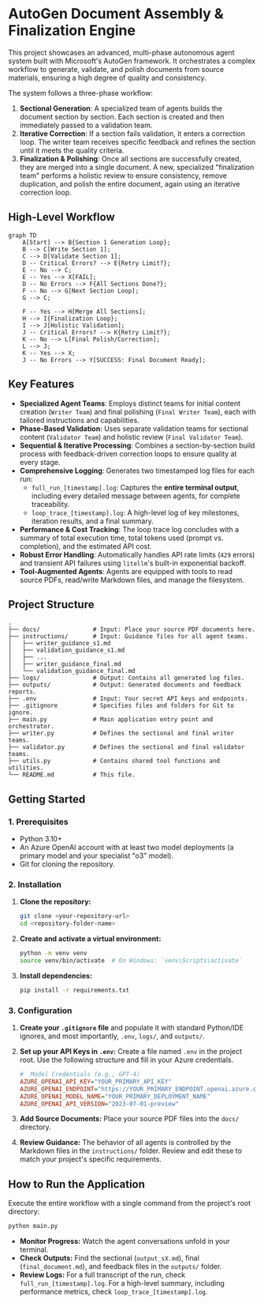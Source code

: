 # AutoGen Document Assembly & Finalization Engine

This project showcases an advanced, multi-phase autonomous agent system built with Microsoft's AutoGen framework. It orchestrates a complex workflow to generate, validate, and polish documents from source materials, ensuring a high degree of quality and consistency.

The system follows a three-phase workflow:

1.  **Sectional Generation**: A specialized team of agents builds the document section by section. Each section is created and then immediately passed to a validation team.
2.  **Iterative Correction**: If a section fails validation, it enters a correction loop. The writer team receives specific feedback and refines the section until it meets the quality criteria.
3.  **Finalization & Polishing**: Once all sections are successfully created, they are merged into a single document. A new, specialized "finalization team" performs a holistic review to ensure consistency, remove duplication, and polish the entire document, again using an iterative correction loop.

## High-Level Workflow

```mermaid
graph TD
    A[Start] --> B{Section 1 Generation Loop};
    B --> C[Write Section 1];
    C --> D[Validate Section 1];
    D -- Critical Errors? --> E{Retry Limit?};
    E -- No --> C;
    E -- Yes --> X[FAIL];
    D -- No Errors --> F{All Sections Done?};
    F -- No --> G[Next Section Loop];
    G --> C;

    F -- Yes --> H[Merge All Sections];
    H --> I{Finalization Loop};
    I --> J[Holistic Validation];
    J -- Critical Errors? --> K{Retry Limit?};
    K -- No --> L[Final Polish/Correction];
    L --> J;
    K -- Yes --> X;
    J -- No Errors --> Y[SUCCESS: Final Document Ready];
```

## Key Features

-   **Specialized Agent Teams**: Employs distinct teams for initial content creation (`Writer Team`) and final polishing (`Final Writer Team`), each with tailored instructions and capabilities.
-   **Phase-Based Validation**: Uses separate validation teams for sectional content (`Validator Team`) and holistic review (`Final Validator Team`).
-   **Sequential & Iterative Processing**: Combines a section-by-section build process with feedback-driven correction loops to ensure quality at every stage.
-   **Comprehensive Logging**: Generates two timestamped log files for each run:
    -   `full_run_[timestamp].log`: Captures the **entire terminal output**, including every detailed message between agents, for complete traceability.
    -   `loop_trace_[timestamp].log`: A high-level log of key milestones, iteration results, and a final summary.
-   **Performance & Cost Tracking**: The loop trace log concludes with a summary of total execution time, total tokens used (prompt vs. completion), and the estimated API cost.
-   **Robust Error Handling**: Automatically handles API rate limits (`429` errors) and transient API failures using `litellm`'s built-in exponential backoff.
-   **Tool-Augmented Agents**: Agents are equipped with tools to read source PDFs, read/write Markdown files, and manage the filesystem.

## Project Structure

```
.
├── docs/               # Input: Place your source PDF documents here.
├── instructions/       # Input: Guidance files for all agent teams.
│   ├── writer_guidance_s1.md
│   ├── validation_guidance_s1.md
│   ├── ...
│   ├── writer_guidance_final.md
│   └── validation_guidance_final.md
├── logs/               # Output: Contains all generated log files.
├── outputs/            # Output: Generated documents and feedback reports.
├── .env                # Input: Your secret API keys and endpoints.
├── .gitignore          # Specifies files and folders for Git to ignore.
├── main.py             # Main application entry point and orchestrator.
├── writer.py           # Defines the sectional and final writer teams.
├── validator.py        # Defines the sectional and final validator teams.
├── utils.py            # Contains shared tool functions and utilities.
└── README.md           # This file.
```

## Getting Started

### 1. Prerequisites

-   Python 3.10+
-   An Azure OpenAI account with at least two model deployments (a primary model and your specialist "o3" model).
-   Git for cloning the repository.

### 2. Installation

1.  **Clone the repository:**
    ```bash
    git clone <your-repository-url>
    cd <repository-folder-name>
    ```

2.  **Create and activate a virtual environment:**
    ```bash
    python -m venv venv
    source venv/bin/activate  # On Windows: `venv\Scripts\activate`
    ```

3.  **Install dependencies:**
    ```bash
    pip install -r requirements.txt
    ```

### 3. Configuration

1.  **Create your `.gitignore` file** and populate it with standard Python/IDE ignores, and most importantly, `.env`, `logs/`, and `outputs/`.

2.  **Set up your API Keys in `.env`:**
    Create a file named `.env` in the project root. Use the following structure and fill in your Azure credentials.

    ```ini
    #  Model Credentials (e.g., GPT-4)
    AZURE_OPENAI_API_KEY="YOUR_PRIMARY_API_KEY"
    AZURE_OPENAI_ENDPOINT="https://YOUR_PRIMARY_ENDPOINT.openai.azure.com/"
    AZURE_OPENAI_MODEL_NAME="YOUR_PRIMARY_DEPLOYMENT_NAME"
    AZURE_OPENAI_API_VERSION="2023-07-01-preview"

    ```

3.  **Add Source Documents:** Place your source PDF files into the `docs/` directory.

4.  **Review Guidance:** The behavior of all agents is controlled by the Markdown files in the `instructions/` folder. Review and edit these to match your project's specific requirements.

## How to Run the Application

Execute the entire workflow with a single command from the project's root directory:

```bash
python main.py
```

-   **Monitor Progress:** Watch the agent conversations unfold in your terminal.
-   **Check Outputs:** Find the sectional (`output_sX.md`), final (`final_document.md`), and feedback files in the `outputs/` folder.
-   **Review Logs:** For a full transcript of the run, check `full_run_[timestamp].log`. For a high-level summary, including performance metrics, check `loop_trace_[timestamp].log`.
